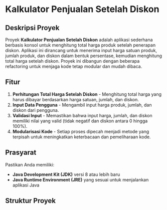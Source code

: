 # Kalkulator Penjualan Setelah Diskon

## Deskripsi Proyek
Proyek **Kalkulator Penjualan Setelah Diskon** adalah aplikasi sederhana berbasis konsol untuk menghitung total harga produk setelah penerapan diskon. Aplikasi ini dirancang untuk menerima input harga satuan produk, jumlah produk, dan diskon dalam bentuk persentase, kemudian menghitung total harga setelah diskon. Proyek ini dibangun dengan beberapa refactoring untuk menjaga kode tetap modular dan mudah dibaca.

## Fitur
1. **Perhitungan Total Harga Setelah Diskon** - Menghitung total harga yang harus dibayar berdasarkan harga satuan, jumlah, dan diskon.
2. **Input Data Pengguna** - Mengambil input harga produk, jumlah, dan diskon dari pengguna.
3. **Validasi Input** - Memastikan bahwa input harga, jumlah, dan diskon memiliki nilai yang valid (tidak negatif dan diskon antara 0 hingga 100%).
4. **Modularisasi Kode** - Setiap proses dipecah menjadi metode yang terpisah untuk meningkatkan keterbacaan dan pemeliharaan kode.

## Prasyarat
Pastikan Anda memiliki:
- **Java Development Kit (JDK)** versi 8 atau lebih baru
- **Java Runtime Environment (JRE)** yang sesuai untuk menjalankan aplikasi Java

## Struktur Proyek
